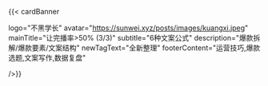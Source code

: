 {{< cardBanner

logo="不黑学长"
avatar="https://sunwei.xyz/posts/images/kuangxi.jpeg"
mainTitle="让完播率>50% (3/3)"
subtitle="6种文案公式"
description="爆款拆解/爆款要素/文案结构"
newTagText="全新整理"
footerContent="运营技巧,爆款选题,文案写作,数据复盘"

/>}}